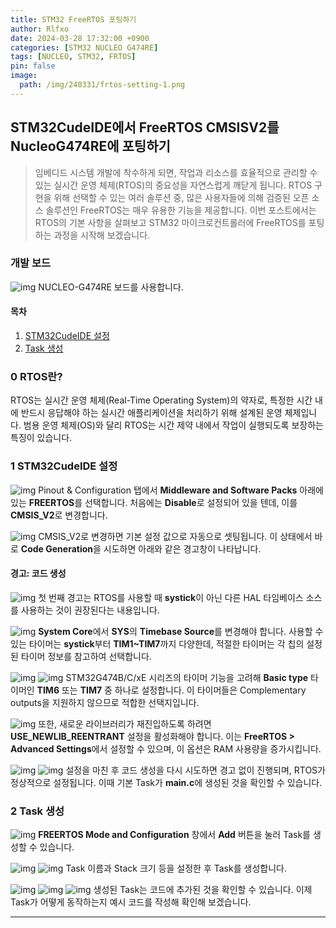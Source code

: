 ```yaml
---
title: STM32 FreeRTOS 포팅하기
author: Rlfxo
date: 2024-03-28 17:32:00 +0900
categories: [STM32 NUCLEO G474RE]
tags: [NUCLEO, STM32, FRTOS]
pin: false
image:
  path: /img/240331/frtos-setting-1.png
---
```


## STM32CudeIDE에서 FreeRTOS CMSISV2를 NucleoG474RE에 포팅하기
> 임베디드 시스템 개발에 착수하게 되면, 작업과 리소스를 효율적으로 관리할 수 있는 실시간 운영 체제(RTOS)의 중요성을 자연스럽게 깨닫게 됩니다. RTOS 구현을 위해 선택할 수 있는 여러 솔루션 중, 많은 사용자들에 의해 검증된 오픈 소스 솔루션인 FreeRTOS는 매우 유용한 기능을 제공합니다. 이번 포스트에서는 RTOS의 기본 사항을 살펴보고 STM32 마이크로컨트롤러에 FreeRTOS를 포팅하는 과정을 시작해 보겠습니다.

### 개발 보드
![img](/img/240331/g474re.jpeg)
NUCLEO-G474RE 보드를 사용합니다.

#### 목차
1. [STM32CudeIDE 설정](#1-stm32cudeide-설정)
2. [Task 생성](#2-task-생성)

### 0 RTOS란?
RTOS는 실시간 운영 체제(Real-Time Operating System)의 약자로, 특정한 시간 내에 반드시 응답해야 하는 실시간 애플리케이션을 처리하기 위해 설계된 운영 체제입니다. 범용 운영 체제(OS)와 달리 RTOS는 시간 제약 내에서 작업이 실행되도록 보장하는 특징이 있습니다.

### 1 STM32CudeIDE 설정
![img](/img/240331/frtos-setting-1.png)
Pinout & Configuration 탭에서 **Middleware and Software Packs** 아래에 있는 **FREERTOS**를 선택합니다. 처음에는 **Disable**로 설정되어 있을 텐데, 이를 **CMSIS_V2**로 변경합니다.

![img](/img/240331/frtos-setting-2.png)
CMSIS_V2로 변경하면 기본 설정 값으로 자동으로 셋팅됩니다. 이 상태에서 바로 **Code Generation**을 시도하면 아래와 같은 경고창이 나타납니다.

#### 경고: 코드 생성
![img](/img/240331/frtos-warning.png)
첫 번째 경고는 RTOS를 사용할 때 **systick**이 아닌 다른 HAL 타임베이스 소스를 사용하는 것이 권장된다는 내용입니다.

![img](/img/240331/sol-tim-setting.png)
**System Core**에서 **SYS**의 **Timebase Source**를 변경해야 합니다. 사용할 수 있는 타이머는 **systick**부터 **TIM1~TIM7**까지 다양한데, 적절한 타이머는 각 칩의 설정된 타이머 정보를 참고하여 선택합니다.

![img](/img/240331/tim-table-1.png)
![img](/img/240331/tim-table-2.png)
STM32G474B/C/xE 시리즈의 타이머 기능을 고려해 **Basic type** 타이머인 **TIM6** 또는 **TIM7** 중 하나로 설정합니다. 이 타이머들은 Complementary outputs을 지원하지 않으므로 적합한 선택지입니다.

![img](/img/240331/sol-new-lib.png)
또한, 새로운 라이브러리가 재진입하도록 하려면 **USE_NEWLIB_REENTRANT** 설정을 활성화해야 합니다. 이는 **FreeRTOS > Advanced Settings**에서 설정할 수 있으며, 이 옵션은 RAM 사용량을 증가시킵니다.

![img](/img/240331/file-tree.png)
![img](/img/240331/main-c.png)
설정을 마친 후 코드 생성을 다시 시도하면 경고 없이 진행되며, RTOS가 정상적으로 설정됩니다. 이때 기본 Task가 **main.c**에 생성된 것을 확인할 수 있습니다.

### 2 Task 생성

![img](/img/240331/make-new-task-1.png)
**FREERTOS Mode and Configuration** 창에서 **Add** 버튼을 눌러 Task를 생성할 수 있습니다.

![img](/img/240331/make-new-task-2.png)
![img](/img/240331/make-new-task-3.png)
Task 이름과 Stack 크기 등을 설정한 후 Task를 생성합니다.

![img](/img/240331/new-task-code-1.png)
![img](/img/240331/new-task-code-2.png)
![img](/img/240331/new-task-code-3.png)
생성된 Task는 코드에 추가된 것을 확인할 수 있습니다. 이제 Task가 어떻게 동작하는지 예시 코드를 작성해 확인해 보겠습니다.

---